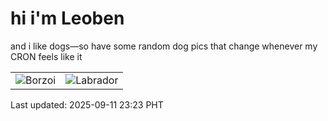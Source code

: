 # hi i'm Leoben

and i like dogs—so have some random dog pics that change whenever my CRON feels like it

|  |  |
|--------|----------|
| ![Borzoi](https://random-dog-vercel.vercel.app/api/random-borzoi?v=1757604236) | ![Labrador](https://random-dog-vercel.vercel.app/api/random-labrador?v=1757604236) |

Last updated: 2025-09-11 23:23 PHT
